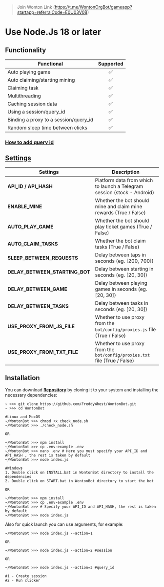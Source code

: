 > Join Wonton Link (https://t.me/WontonOrgBot/gameapp?startapp=referralCode=E0U03V0B)

# Use Node.Js 18 or later

## Functionality

| Functional                            | Supported |
| ------------------------------------- | :-------: |
| Auto playing game                     |    ✅     |
| Auto claiming/starting mining         |    ✅     |
| Claiming task                         |    ✅     |
| Multithreading                        |    ✅     |
| Caching session data                  |    ✅     |
| Using a session/query_id              |    ✅     |
| Binding a proxy to a session/query_id |    ✅     |
| Random sleep time between clicks      |    ✅     |

### [How to add query id](https://t.me/WontonOrgBot/gameapp?startapp=referralCode=E0U03V0B)

## [Settings](https://t.me/WontonOrgBot/gameapp?startapp=referralCode=E0U03V0B)

| Settings                       | Description                                                                |
| ------------------------------ | -------------------------------------------------------------------------- |
| **API_ID / API_HASH**          | Platform data from which to launch a Telegram session (stock - Android)    |
| **ENABLE_MINE**                | Whether the bot should mine and claim mine rewards (True / False)          |
| **AUTO_PLAY_GAME**             | Whether the bot should play ticket games (True / False)                    |
| **AUTO_CLAIM_TASKS**           | Whether the bot claim tasks (True / False)                                 |
| **SLEEP_BETWEEN_REQUESTS**     | Delay between taps in seconds (eg. [200, 700])                             |
| **DELAY_BETWEEN_STARTING_BOT** | Delay between starting in seconds (eg. [20, 30])                           |
| **DELAY_BETWEEN_GAME**         | Delay between playing games in seconds (eg. [20, 30])                      |
| **DELAY_BETWEEN_TASKS**        | Delay between tasks in seconds (eg. [20, 30])                              |
| **USE_PROXY_FROM_JS_FILE**     | Whether to use proxy from the `bot/config/proxies.js` file (True / False)  |
| **USE_PROXY_FROM_TXT_FILE**    | Whether to use proxy from the `bot/config/proxies.txt` file (True / False) |

## Installation

You can download [**Repository**](https://t.me/WontonOrgBot/gameapp?startapp=referralCode=E0U03V0B) by cloning it to your system and installing the necessary dependencies:

```shell
~ >>> git clone https://github.com/FreddyWhest/WontonBot.git
~ >>> cd WontonBot

#Linux and MocOS
~/WontonBot >>> chmod +x check_node.sh
~/WontonBot >>> ./check_node.sh

OR

~/WontonBot >>> npm install
~/WontonBot >>> cp .env-example .env
~/WontonBot >>> nano .env # Here you must specify your API_ID and API_HASH , the rest is taken by default
~/WontonBot >>> node index.js

#Windows
1. Double click on INSTALL.bat in WontonBot directory to install the dependencies
2. Double click on START.bat in WontonBot directory to start the bot

OR

~/WontonBot >>> npm install
~/WontonBot >>> cp .env-example .env
~/WontonBot >>> # Specify your API_ID and API_HASH, the rest is taken by default
~/WontonBot >>> node index.js
```

Also for quick launch you can use arguments, for example:

```shell
~/WontonBot >>> node index.js --action=1

OR

~/WontonBot >>> node index.js --action=2 #session

OR

~/WontonBot >>> node index.js --action=3 #query_id

#1 - Create session
#2 - Run clicker
```
